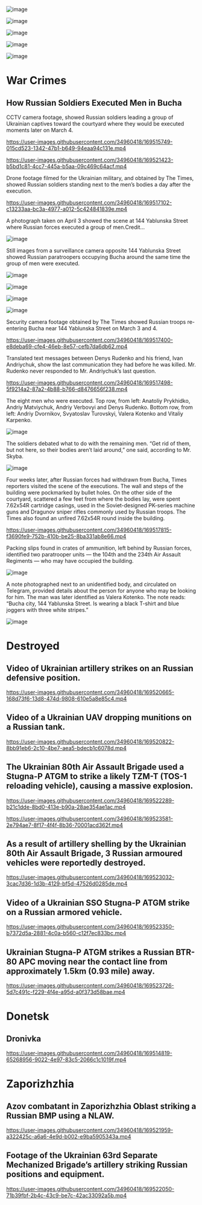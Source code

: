 ![image](https://user-images.githubusercontent.com/34960418/169520472-173921dc-c7d7-4c8e-8c95-73e1b7e935da.png)

![image](https://user-images.githubusercontent.com/34960418/169518650-8d4d1c4b-1f64-4d5b-a18d-bac19c43c751.png)

![image](https://user-images.githubusercontent.com/34960418/169518697-66e9d5d1-d04f-4ba2-9160-7853da23681f.png)

![image](https://user-images.githubusercontent.com/34960418/169518743-d63c95ed-f85d-4d4e-b96c-3e5affa9263d.png)

![image](https://user-images.githubusercontent.com/34960418/169518820-7031f1fa-6b17-4900-84ea-93f6ed7887a7.png)


# War Crimes

## How Russian Soldiers Executed Men in Bucha

CCTV camera footage, showed Russian soldiers leading a group of Ukrainian captives toward the courtyard where they would be executed moments later on March 4.

https://user-images.githubusercontent.com/34960418/169515749-015cd523-1342-47b1-b649-94eaa94c131e.mp4

https://user-images.githubusercontent.com/34960418/169521423-b5bd1c81-4cc7-445a-b5aa-09c469c64acf.mp4


Drone footage filmed for the Ukrainian military, and obtained by The Times, showed Russian soldiers standing next to the men’s bodies a day after the execution.

https://user-images.githubusercontent.com/34960418/169517102-c13233aa-bc3a-4977-a012-5c424841839e.mp4


A photograph taken on April 3 showed the scene at 144 Yablunska Street where Russian forces executed a group of men.Credit...

![image](https://user-images.githubusercontent.com/34960418/169517163-a200a307-1cb6-4544-8c48-0c2cdef62dc2.png)


Still images from a surveillance camera opposite 144 Yablunska Street showed Russian paratroopers occupying Bucha around the same time the group of men were executed.

![image](https://user-images.githubusercontent.com/34960418/169517258-78d8cb7b-cf53-46fe-9754-41bee3429bd6.png)

![image](https://user-images.githubusercontent.com/34960418/169517302-59d7825f-1394-45ba-9a58-995d7fc996b1.png)

![image](https://user-images.githubusercontent.com/34960418/169517316-73139163-78fa-4c47-b221-636d7bf35abd.png)

![image](https://user-images.githubusercontent.com/34960418/169517331-ae2e6409-6980-47b2-9742-620bfd4e408c.png)


Security camera footage obtained by The Times showed Russian troops re-entering Bucha near 144 Yablunska Street on March 3 and 4.

https://user-images.githubusercontent.com/34960418/169517400-e8deba69-cfe4-46eb-8e57-cefb7da6db62.mp4


Translated text messages between Denys Rudenko and his friend, Ivan Andriychuk, show the last communication they had before he was killed. Mr. Rudenko never responded to Mr. Andriychuk’s last question.

https://user-images.githubusercontent.com/34960418/169517498-5f9214a2-87a2-4b88-b766-d8476656f238.mp4

The eight men who were executed. Top row, from left: Anatoliy Prykhidko, Andriy Matviychuk, Andriy Verbovyi and Denys Rudenko. Bottom row, from left: Andriy Dvornikov, Svyatoslav Turovskyi, Valera Kotenko and Vitaliy Karpenko.

![image](https://user-images.githubusercontent.com/34960418/169517552-d566fa8e-87b0-415b-95b3-c5cb9864086f.png)


The soldiers debated what to do with the remaining men. “Get rid of them, but not here, so their bodies aren’t laid around,” one said, according to Mr. Skyba.

![image](https://user-images.githubusercontent.com/34960418/169517646-c4d4f491-dc81-41cd-a25d-4fd485b7b0e7.png)


Four weeks later, after Russian forces had withdrawn from Bucha, Times reporters visited the scene of the executions. The wall and steps of the building were pockmarked by bullet holes. On the other side of the courtyard, scattered a few feet from where the bodies lay, were spent 7.62x54R cartridge casings, used in the Soviet-designed PK-series machine guns and Dragunov sniper rifles commonly used by Russian troops. The Times also found an unfired 7.62x54R round inside the building.

https://user-images.githubusercontent.com/34960418/169517815-f3690fe9-752b-410b-be25-8ba331ab8e66.mp4


Packing slips found in crates of ammunition, left behind by Russian forces, identified two paratrooper units — the 104th and the 234th Air Assault Regiments — who may have occupied the building.

![image](https://user-images.githubusercontent.com/34960418/169517876-77a2bccc-93cb-40ee-8cfd-32d8adf628ba.png)


A note photographed next to an unidentified body, and circulated on Telegram, provided details about the person for anyone who may be looking for him. The man was later identified as Valera Kotenko. The note reads: “Bucha city, 144 Yablunska Street. Is wearing a black T-shirt and blue joggers with three white stripes.”

![image](https://user-images.githubusercontent.com/34960418/169517981-4b57dc46-4330-4038-b839-c932aeb230fd.png)


# Destroyed

## Video of Ukrainian artillery strikes on an Russian defensive position.

https://user-images.githubusercontent.com/34960418/169520665-168d73f6-13d8-474d-9808-610e5a8e85c4.mp4


## Video of a Ukrainian UAV dropping munitions on a Russian tank.

https://user-images.githubusercontent.com/34960418/169520822-8bb91eb6-2c10-4be7-aea5-bdecb1c6078d.mp4


## The Ukrainian 80th Air Assault Brigade used a Stugna-P ATGM to strike a likely TZM-T (TOS-1 reloading vehicle), causing a massive explosion.

https://user-images.githubusercontent.com/34960418/169522289-b21c1dde-8bd0-413e-b90a-28ae354ae1ac.mp4

https://user-images.githubusercontent.com/34960418/169523581-2e794ae7-8f17-4f4f-8b36-70001acd362f.mp4


## As a result of artillery shelling by the Ukrainian 80th Air Assault Brigade, 3 Russian armoured vehicles were reportedly destroyed.

https://user-images.githubusercontent.com/34960418/169523032-3cac7d36-1d3b-4129-bf5d-47526d0285de.mp4


## Video of a Ukrainian SSO Stugna-P ATGM strike on a Russian armored vehicle.

https://user-images.githubusercontent.com/34960418/169523350-b7372d5a-2881-4c0a-b560-c12f7ec833bc.mp4


## Ukrainian Stugna-P ATGM strikes a Russian BTR-80 APC moving near the contact line from approximately 1.5km (0.93 mile) away.

https://user-images.githubusercontent.com/34960418/169523726-5d7c491c-f229-4f4e-a95d-a0f373d58bae.mp4


# Donetsk

## Dronivka

https://user-images.githubusercontent.com/34960418/169514819-65268956-9022-4e97-83c5-2066c1c1019f.mp4


# Zaporizhzhia 

## Azov combatant in Zaporizhzhia Oblast striking a Russian BMP using a NLAW.

https://user-images.githubusercontent.com/34960418/169521959-a322425c-a6a6-4e9d-b002-e9ba5905343a.mp4


## Footage of the Ukrainian 63rd Separate Mechanized Brigade’s artillery striking Russian positions and equipment.

https://user-images.githubusercontent.com/34960418/169522050-71b39fbf-2b4c-43c9-be7c-42ac33092a5b.mp4


